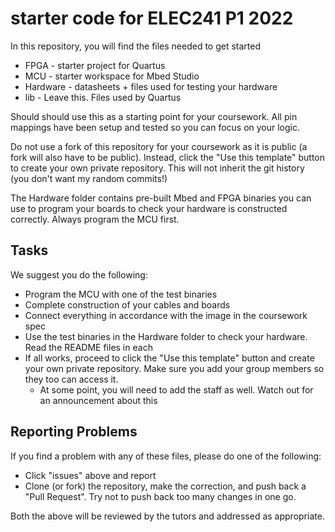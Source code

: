 # starter code for ELEC241 P1 2022

In this repository, you will find the files needed to get started

* FPGA - starter project for Quartus
* MCU - starter workspace for Mbed Studio
* Hardware - datasheets + files used for testing your hardware
* lib - Leave this. Files used by Quartus


Should should use this as a starting point for your coursework.
All pin mappings have been setup and tested so you can focus on your logic.

Do not use a fork of this repository for your coursework as it is public (a fork will also have to be public). Instead, click the "Use this template" button to create your own private repository. This will not inherit the git history (you don't want my random commits!)

The Hardware folder contains pre-built Mbed and FPGA binaries you can use to program your boards to check your hardware is constructed correctly. Always program the MCU first.

## Tasks
We suggest you do the following:

* Program the MCU with one of the test binaries
* Complete construction of your cables and boards
* Connect everything in accordance with the image in the coursework spec
* Use the test binaries in the Hardware folder to check your hardware. Read the README files in each
* If all works, proceed to click the "Use this template" button and create your own private repository. Make sure you add your group members so they too can access it. 
   * At some point, you will need to add the staff as well. Watch out for an announcement about this

## Reporting Problems
If you find a problem with any of these files, please do one of the following:

* Click "issues" above and report
* Clone (or fork) the repository, make the correction, and push back a "Pull Request". Try not to push back too many changes in one go.

Both the above will be reviewed by the tutors and addressed as appropriate.





